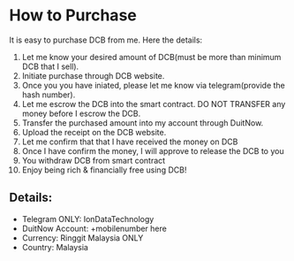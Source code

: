 # How to Purchase

It is easy to purchase DCB from me. Here the details:

1. Let me know your desired amount of DCB(must be more than minimum DCB that I sell).
2. Initiate purchase through DCB website.
3. Once you you have iniated, please let me know via telegram(provide the hash number).
4. Let me escrow the DCB into the smart contract. DO NOT TRANSFER any money before I escrow the DCB.
5. Transfer the purchased amount into my account through DuitNow.
6. Upload the receipt on the DCB website.
7. Let me confirm that that I have received the money on DCB
8. Once I have confirm the money, I will approve to release the DCB to you
9. You withdraw DCB from smart contract
10. Enjoy being rich & financially free using DCB!

## Details:

* Telegram ONLY: IonDataTechnology 
* DuitNow Account: +mobilenumber here
* Currency: Ringgit Malaysia ONLY
* Country: Malaysia